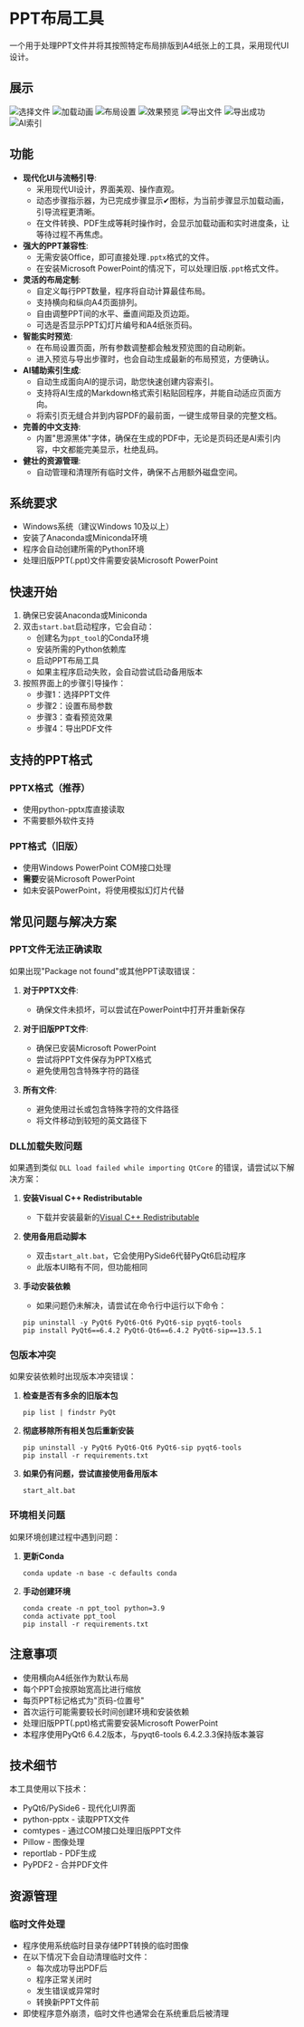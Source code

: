 # PPT布局工具

一个用于处理PPT文件并将其按照特定布局排版到A4纸张上的工具，采用现代UI设计。

## 展示
![选择文件](./pictures/1.png)
![加载动画](./pictures/加载动画.png)
![布局设置](./pictures/2.png)
![效果预览](./pictures/3.png)
![导出文件](./pictures/4.png)
![导出成功](./pictures/4-1.png)
![AI索引](./pictures/5.png)

## 功能

- **现代化UI与流畅引导**:
  - 采用现代UI设计，界面美观、操作直观。
  - 动态步骤指示器，为已完成步骤显示✔图标，为当前步骤显示加载动画，引导流程更清晰。
  - 在文件转换、PDF生成等耗时操作时，会显示加载动画和实时进度条，让等待过程不再焦虑。
- **强大的PPT兼容性**:
  - 无需安装Office，即可直接处理`.pptx`格式的文件。
  - 在安装Microsoft PowerPoint的情况下，可以处理旧版`.ppt`格式文件。
- **灵活的布局定制**:
  - 自定义每行PPT数量，程序将自动计算最佳布局。
  - 支持横向和纵向A4页面排列。
  - 自由调整PPT间的水平、垂直间距及页边距。
  - 可选是否显示PPT幻灯片编号和A4纸张页码。
- **智能实时预览**:
  - 在布局设置页面，所有参数调整都会触发预览图的自动刷新。
  - 进入预览与导出步骤时，也会自动生成最新的布局预览，方便确认。
- **AI辅助索引生成**:
  - 自动生成面向AI的提示词，助您快速创建内容索引。
  - 支持将AI生成的Markdown格式索引粘贴回程序，并能自动适应页面方向。
  - 将索引页无缝合并到内容PDF的最前面，一键生成带目录的完整文档。
- **完善的中文支持**:
  - 内置"思源黑体"字体，确保在生成的PDF中，无论是页码还是AI索引内容，中文都能完美显示，杜绝乱码。
- **健壮的资源管理**:
  - 自动管理和清理所有临时文件，确保不占用额外磁盘空间。

## 系统要求

- Windows系统（建议Windows 10及以上）
- 安装了Anaconda或Miniconda环境
- 程序会自动创建所需的Python环境
- 处理旧版PPT(.ppt)文件需要安装Microsoft PowerPoint

## 快速开始

1. 确保已安装Anaconda或Miniconda
2. 双击`start.bat`启动程序，它会自动：
   - 创建名为`ppt_tool`的Conda环境
   - 安装所需的Python依赖库
   - 启动PPT布局工具
   - 如果主程序启动失败，会自动尝试启动备用版本
3. 按照界面上的步骤引导操作：
   - 步骤1：选择PPT文件
   - 步骤2：设置布局参数
   - 步骤3：查看预览效果
   - 步骤4：导出PDF文件

## 支持的PPT格式

### PPTX格式（推荐）
- 使用python-pptx库直接读取
- 不需要额外软件支持

### PPT格式（旧版）
- 使用Windows PowerPoint COM接口处理
- **需要**安装Microsoft PowerPoint
- 如未安装PowerPoint，将使用模拟幻灯片代替

## 常见问题与解决方案

### PPT文件无法正确读取

如果出现"Package not found"或其他PPT读取错误：

1. **对于PPTX文件**:
   - 确保文件未损坏，可以尝试在PowerPoint中打开并重新保存

2. **对于旧版PPT文件**:
   - 确保已安装Microsoft PowerPoint
   - 尝试将PPT文件保存为PPTX格式
   - 避免使用包含特殊字符的路径

3. **所有文件**:
   - 避免使用过长或包含特殊字符的文件路径
   - 将文件移动到较短的英文路径下

### DLL加载失败问题

如果遇到类似 `DLL load failed while importing QtCore` 的错误，请尝试以下解决方案：

1. **安装Visual C++ Redistributable**
   - 下载并安装最新的[Visual C++ Redistributable](https://aka.ms/vs/17/release/vc_redist.x64.exe)

2. **使用备用启动脚本**
   - 双击`start_alt.bat`，它会使用PySide6代替PyQt6启动程序
   - 此版本UI略有不同，但功能相同

3. **手动安装依赖**
   - 如果问题仍未解决，请尝试在命令行中运行以下命令：
   ```
   pip uninstall -y PyQt6 PyQt6-Qt6 PyQt6-sip pyqt6-tools
   pip install PyQt6==6.4.2 PyQt6-Qt6==6.4.2 PyQt6-sip==13.5.1
   ```

### 包版本冲突

如果安装依赖时出现版本冲突错误：

1. **检查是否有多余的旧版本包**
   ```
   pip list | findstr PyQt
   ```

2. **彻底移除所有相关包后重新安装**
   ```
   pip uninstall -y PyQt6 PyQt6-Qt6 PyQt6-sip pyqt6-tools
   pip install -r requirements.txt
   ```

3. **如果仍有问题，尝试直接使用备用版本**
   ```
   start_alt.bat
   ```

### 环境相关问题

如果环境创建过程中遇到问题：

1. **更新Conda**
   ```
   conda update -n base -c defaults conda
   ```

2. **手动创建环境**
   ```
   conda create -n ppt_tool python=3.9
   conda activate ppt_tool
   pip install -r requirements.txt
   ```

## 注意事项

- 使用横向A4纸张作为默认布局
- 每个PPT会按原始宽高比进行缩放
- 每页PPT标记格式为"页码-位置号"
- 首次运行可能需要较长时间创建环境和安装依赖
- 处理旧版PPT(.ppt)格式需要安装Microsoft PowerPoint
- 本程序使用PyQt6 6.4.2版本，与pyqt6-tools 6.4.2.3.3保持版本兼容

## 技术细节

本工具使用以下技术：
- PyQt6/PySide6 - 现代化UI界面
- python-pptx - 读取PPTX文件
- comtypes - 通过COM接口处理旧版PPT文件
- Pillow - 图像处理
- reportlab - PDF生成
- PyPDF2 - 合并PDF文件

## 资源管理

### 临时文件处理
- 程序使用系统临时目录存储PPT转换的临时图像
- 在以下情况下会自动清理临时文件：
  - 每次成功导出PDF后
  - 程序正常关闭时
  - 发生错误或异常时
  - 转换新PPT文件前
- 即使程序意外崩溃，临时文件也通常会在系统重启后被清理